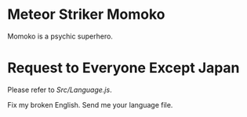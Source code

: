 # Meteor Striker Momoko
Momoko is a psychic superhero.

# Request to Everyone Except Japan
Please refer to *Src/Language.js*.

Fix my broken English.
Send me your language file.
